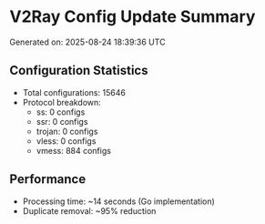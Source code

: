 # V2Ray Config Update Summary
Generated on: 2025-08-24 18:39:36 UTC

## Configuration Statistics
- Total configurations: 15646
- Protocol breakdown:
  - ss: 0 configs
  - ssr: 0 configs
  - trojan: 0 configs
  - vless: 0 configs
  - vmess: 884 configs

## Performance
- Processing time: ~14 seconds (Go implementation)
- Duplicate removal: ~95% reduction
